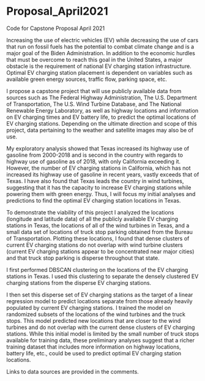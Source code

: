 # Proposal_April2021
Code for Capstone Proposal April 2021

Increasing the use of electric vehicles (EV) while decreasing the use of cars that run on fossil fuels has the potential to combat climate change and is a major goal of the Biden Administration. In addition to the economic hurdles that must be overcome to reach this goal in the United States, a major obstacle is the requirement of national EV charging station infrastructure. Optimal EV charging station placement is dependent on variables such as available green energy sources, traffic flow, parking space, etc.

I propose a capstone project that will use publicly available data from sources such as The Federal Highway Administration, The U.S. Department of Transportation, The U.S. Wind Turbine Database, and The National Renewable Energy Laboratory, as well as highway locations and information on EV charging times and EV battery life, to predict the optimal locations of EV charging stations. Depending on the ultimate direction and scope of this project, data pertaining to the weather and satellite images may also be of use.

My exploratory analysis showed that Texas increased its highway use of gasoline from 2000-2018 and is second in the country with regards to highway use of gasoline as of 2018, with only California exceeding it. However, the number of EV charging stations in California, which has not increased its highway use of gasoline in recent years, vastly exceeds that of Texas. I have also found that Texas leads the country in wind turbines, suggesting that it has the capacity to increase EV charging stations while powering them with green energy. Thus, I will focus my initial analyses and predictions to find the optimal EV charging station locations in Texas.

To demonstrate the viability of this project I analyzed the locations (longitude and latitude data) of all the publicly available EV charging stations in Texas, the locations of all of the wind turbines in Texas, and a small data set of locations of truck stop parking obtained from the Bureau of Transportation. Plotting these locations, I found that dense clusters of current EV charging stations do not overlap with wind turbine clusters (current EV charging stations appear to be concentrated near major cities) and that truck stop parking is disperse throughout that state.

I first performed DBSCAN clustering on the locations of the EV charging stations in Texas. I used this clustering to separate the densely clustered EV charging stations from the disperse EV charging stations. 

I then set this disperse set of EV charging stations as the target of a linear regression model to predict locations separate from those already heavily populated by current EV charging stations. I trained the model on randomized subsets of the locations of the wind turbines and the truck stops. This model predicted new locations that are closer to the wind turbines and do not overlap with the current dense clusters of EV charging stations.  While this initial model is limited by the small number of truck stops available for training data, these preliminary analyses suggest that a richer training dataset that includes more information on highway locations, battery life, etc., could be used to predict optimal EV charging station locations.

Links to data sources are provided in the comments.
